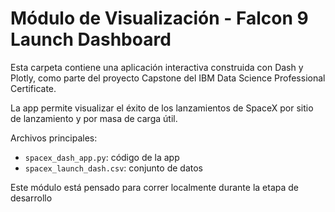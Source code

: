 # Módulo de Visualización - Falcon 9 Launch Dashboard

Esta carpeta contiene una aplicación interactiva construida con Dash y Plotly, como parte del proyecto Capstone del IBM Data Science Professional Certificate.

La app permite visualizar el éxito de los lanzamientos de SpaceX por sitio de lanzamiento y por masa de carga útil.

Archivos principales:
- `spacex_dash_app.py`: código de la app
- `spacex_launch_dash.csv`: conjunto de datos

Este módulo está pensado para correr localmente durante la etapa de desarrollo
